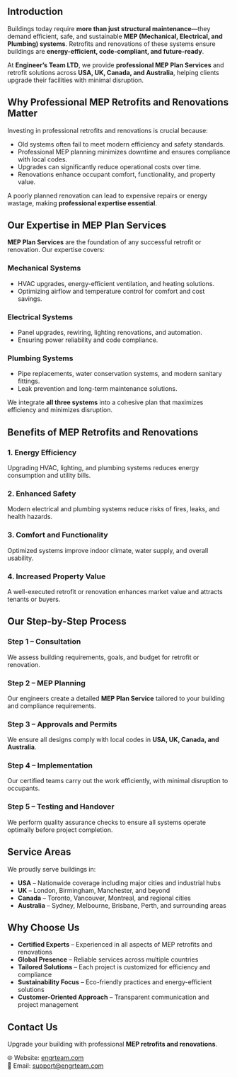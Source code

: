 ## Introduction

Buildings today require **more than just structural maintenance**—they demand efficient, safe, and sustainable **MEP (Mechanical, Electrical, and Plumbing) systems**. Retrofits and renovations of these systems ensure buildings are **energy-efficient, code-compliant, and future-ready**.

At **Engineer’s Team LTD**, we provide **professional MEP Plan Services** and retrofit solutions across **USA, UK, Canada, and Australia**, helping clients upgrade their facilities with minimal disruption.


## Why Professional MEP Retrofits and Renovations Matter

Investing in professional retrofits and renovations is crucial because:

- Old systems often fail to meet modern efficiency and safety standards.
- Professional MEP planning minimizes downtime and ensures compliance with local codes.
- Upgrades can significantly reduce operational costs over time.
- Renovations enhance occupant comfort, functionality, and property value.

A poorly planned renovation can lead to expensive repairs or energy wastage, making **professional expertise essential**.


## Our Expertise in MEP Plan Services

**MEP Plan Services** are the foundation of any successful retrofit or renovation. Our expertise covers:

### Mechanical Systems
- HVAC upgrades, energy-efficient ventilation, and heating solutions.
- Optimizing airflow and temperature control for comfort and cost savings.

### Electrical Systems
- Panel upgrades, rewiring, lighting renovations, and automation.
- Ensuring power reliability and code compliance.

### Plumbing Systems
- Pipe replacements, water conservation systems, and modern sanitary fittings.
- Leak prevention and long-term maintenance solutions.

We integrate **all three systems** into a cohesive plan that maximizes efficiency and minimizes disruption.

## Benefits of MEP Retrofits and Renovations

### 1. Energy Efficiency
Upgrading HVAC, lighting, and plumbing systems reduces energy consumption and utility bills.

### 2. Enhanced Safety
Modern electrical and plumbing systems reduce risks of fires, leaks, and health hazards.

### 3. Comfort and Functionality
Optimized systems improve indoor climate, water supply, and overall usability.

### 4. Increased Property Value
A well-executed retrofit or renovation enhances market value and attracts tenants or buyers.


## Our Step-by-Step Process

### Step 1 – Consultation
We assess building requirements, goals, and budget for retrofit or renovation.

### Step 2 – MEP Planning
Our engineers create a detailed **MEP Plan Service** tailored to your building and compliance requirements.

### Step 3 – Approvals and Permits
We ensure all designs comply with local codes in **USA, UK, Canada, and Australia**.

### Step 4 – Implementation
Our certified teams carry out the work efficiently, with minimal disruption to occupants.

### Step 5 – Testing and Handover
We perform quality assurance checks to ensure all systems operate optimally before project completion.


## Service Areas

We proudly serve buildings in:

- **USA** – Nationwide coverage including major cities and industrial hubs
- **UK** – London, Birmingham, Manchester, and beyond
- **Canada** – Toronto, Vancouver, Montreal, and regional cities
- **Australia** – Sydney, Melbourne, Brisbane, Perth, and surrounding areas


## Why Choose Us

- **Certified Experts** – Experienced in all aspects of MEP retrofits and renovations
- **Global Presence** – Reliable services across multiple countries
- **Tailored Solutions** – Each project is customized for efficiency and compliance
- **Sustainability Focus** – Eco-friendly practices and energy-efficient solutions
- **Customer-Oriented Approach** – Transparent communication and project management


## Contact Us

Upgrade your building with professional **MEP retrofits and renovations**.

🌐 Website: [engrteam.com](https://engrteam.com)  
📧 Email: support@engrteam.com
